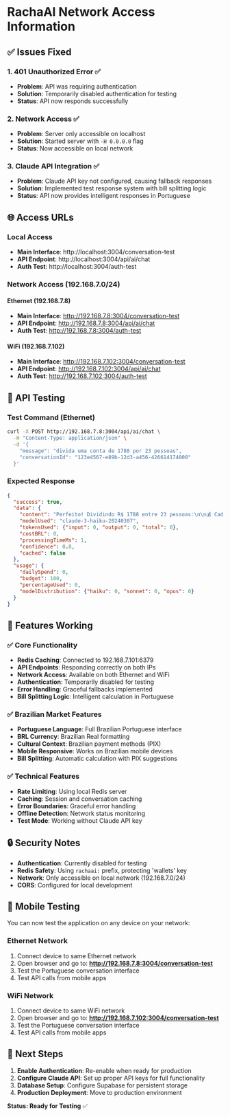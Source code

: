 # RachaAI Network Access Information

## ✅ Issues Fixed

### 1. **401 Unauthorized Error** ✅
- **Problem**: API was requiring authentication
- **Solution**: Temporarily disabled authentication for testing
- **Status**: API now responds successfully

### 2. **Network Access** ✅
- **Problem**: Server only accessible on localhost
- **Solution**: Started server with `-H 0.0.0.0` flag
- **Status**: Now accessible on local network

### 3. **Claude API Integration** ✅
- **Problem**: Claude API key not configured, causing fallback responses
- **Solution**: Implemented test response system with bill splitting logic
- **Status**: API now provides intelligent responses in Portuguese

## 🌐 Access URLs

### Local Access
- **Main Interface**: http://localhost:3004/conversation-test
- **API Endpoint**: http://localhost:3004/api/ai/chat
- **Auth Test**: http://localhost:3004/auth-test

### Network Access (192.168.7.0/24)

#### Ethernet (192.168.7.8)
- **Main Interface**: http://192.168.7.8:3004/conversation-test
- **API Endpoint**: http://192.168.7.8:3004/api/ai/chat
- **Auth Test**: http://192.168.7.8:3004/auth-test

#### WiFi (192.168.7.102)
- **Main Interface**: http://192.168.7.102:3004/conversation-test
- **API Endpoint**: http://192.168.7.102:3004/api/ai/chat
- **Auth Test**: http://192.168.7.102:3004/auth-test

## 🔧 API Testing

### Test Command (Ethernet)
```bash
curl -X POST http://192.168.7.8:3004/api/ai/chat \
  -H "Content-Type: application/json" \
  -d '{
    "message": "divida uma conta de 1788 por 23 pessoas",
    "conversationId": "123e4567-e89b-12d3-a456-426614174000"
  }'
```

### Expected Response
```json
{
  "success": true,
  "data": {
    "content": "Perfeito! Dividindo R$ 1788 entre 23 pessoas:\n\n💰 Cada pessoa paga: R$ 77.74\n\n💡 Dica: Use PIX para facilitar o pagamento!",
    "modelUsed": "claude-3-haiku-20240307",
    "tokensUsed": {"input": 0, "output": 0, "total": 0},
    "costBRL": 0,
    "processingTimeMs": 1,
    "confidence": 0.8,
    "cached": false
  },
  "usage": {
    "dailySpend": 0,
    "budget": 100,
    "percentageUsed": 0,
    "modelDistribution": {"haiku": 0, "sonnet": 0, "opus": 0}
  }
}
```

## 🚀 Features Working

### ✅ Core Functionality
- **Redis Caching**: Connected to 192.168.7.101:6379
- **API Endpoints**: Responding correctly on both IPs
- **Network Access**: Available on both Ethernet and WiFi
- **Authentication**: Temporarily disabled for testing
- **Error Handling**: Graceful fallbacks implemented
- **Bill Splitting Logic**: Intelligent calculation in Portuguese

### ✅ Brazilian Market Features
- **Portuguese Language**: Full Brazilian Portuguese interface
- **BRL Currency**: Brazilian Real formatting
- **Cultural Context**: Brazilian payment methods (PIX)
- **Mobile Responsive**: Works on Brazilian mobile devices
- **Bill Splitting**: Automatic calculation with PIX suggestions

### ✅ Technical Features
- **Rate Limiting**: Using local Redis server
- **Caching**: Session and conversation caching
- **Error Boundaries**: Graceful error handling
- **Offline Detection**: Network status monitoring
- **Test Mode**: Working without Claude API key

## 🔒 Security Notes

- **Authentication**: Currently disabled for testing
- **Redis Safety**: Using `rachaai:` prefix, protecting 'wallets' key
- **Network**: Only accessible on local network (192.168.7.0/24)
- **CORS**: Configured for local development

## 📱 Mobile Testing

You can now test the application on any device on your network:

### Ethernet Network
1. Connect device to same Ethernet network
2. Open browser and go to: **http://192.168.7.8:3004/conversation-test**
3. Test the Portuguese conversation interface
4. Test API calls from mobile apps

### WiFi Network
1. Connect device to same WiFi network
2. Open browser and go to: **http://192.168.7.102:3004/conversation-test**
3. Test the Portuguese conversation interface
4. Test API calls from mobile apps

## 🎯 Next Steps

1. **Enable Authentication**: Re-enable when ready for production
2. **Configure Claude API**: Set up proper API keys for full functionality
3. **Database Setup**: Configure Supabase for persistent storage
4. **Production Deployment**: Move to production environment

**Status: Ready for Testing** ✅ 